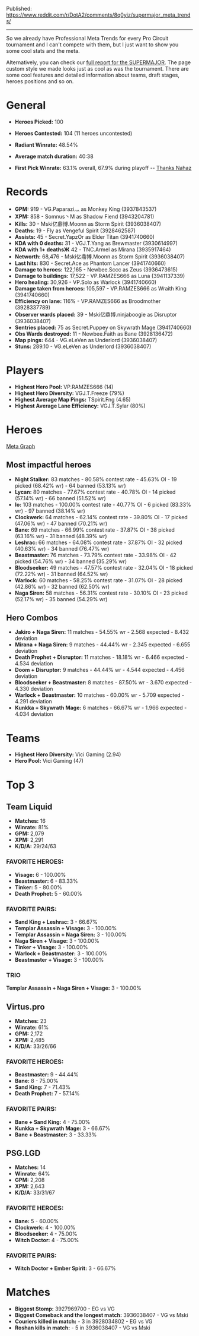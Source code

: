 Published: https://www.reddit.com/r/DotA2/comments/8q0yiz/supermajor_meta_trends/

---

So we already have Professional Meta Trends for every Pro Circuit tournament and I can't compete with them, but I just want to show you some cool stats and the meta.

Alternatively, you can check our [full report for the SUPERMAJOR](https://spectralalliance.ru/reports/?league=china_dota2_super_major_lan). The page custom style we made looks just as cool as was the tournament. There are some cool features and detailed information about teams, draft stages, heroes positions and so on.

# General

* **Heroes Picked:** 100
* **Heroes Contested:** 104 (11 heroes uncontested)
* **Radiant Winrate:** 48.54%
* **Average match duration:** 40:38

* **First Pick Winrate:** 63.1% overall, 67.9% during playoff -- [Thanks Nahaz](https://twitter.com/NahazDota/status/1005789881224736769)

# Records

* **GPM:** 919 - VG.Paparazi灬 as Monkey King (3937843537)
* **XPM:** 858 - Somnus丶M as Shadow Fiend (3943204781)
* **Kills:** 30 - Mski亿鼎博.Moonn as Storm Spirit (3936038407)
* **Deaths:** 19 - Fly as Vengeful Spirit (3928462587)
* **Assists:** 45 - Secret.YapzOr as Elder Titan (3941740660)
* **KDA with 0 deaths:** 31 - VGJ.T.Yang as Brewmaster (3930614997)
* **KDA with 1+ deathsЖ** 42 - TNC.Armel as Mirana (3935917464)
* **Networth:** 68,476 - Mski亿鼎博.Moonn as Storm Spirit (3936038407)
* **Last hits:** 830 - Secret.Ace as Phantom Lancer (3941740660)
* **Damage to heroes:** 122,165 - Newbee.Sccc as Zeus (3936473615)
* **Damage to buildings:** 17,522 - VP.RAMZES666 as Luna (3941137339)
* **Hero healing:** 30,926 - VP.Solo as Warlock (3941740660)
* **Damage taken from heroes:** 105,597 - VP.RAMZES666 as Wraith King (3941740660)
* **Efficiency on lane:** 116% - VP.RAMZES666 as Broodmother (3928337789)
* **Observer wards placed:** 39 - Mski亿鼎博.ninjaboogie as Disruptor (3936038407)
* **Sentries placed:** 75 as Secret.Puppey on Skywrath Mage (3941740660)
* **Obs Wards destroyed:** 11 - Newbee.Faith as Bane (3928136472)
* **Map pings:** 644 - VG.eLeVen as Underlord (3936038407)
* **Stuns:** 289.10 - VG.eLeVen as Underlord (3936038407)

# Players

* **Highest Hero Pool:** VP.RAMZES666 (14)
* **Highest Hero Diversity:** VGJ.T.Freeze (79%)
* **Highest Average Map Pings:** TSpirit.Fng (4.65)
* **Highest Average Lane Efficiency:** VGJ.T.Sylar (80%)

# Heroes

[Meta Graph](https://spectralalliance.ru/reports/?league=china_dota2_super_major_lan&mod=heroes-hero_combo_graph)

## Most impactful heroes
* **Night Stalker:** 83 matches - 80.58% contest rate - 45.63% OI - 19 picked (68.42% wr) - 64 banned (53.13% wr)
* **Lycan:** 80 matches - 77.67% contest rate - 40.78% OI - 14 picked (57.14% wr) - 66 banned (51.52% wr)
* **Io:** 103 matches - 100.00% contest rate - 40.77% OI - 6 picked (83.33% wr) - 97 banned (38.14% wr)
* **Clockwerk:** 64 matches - 62.14% contest rate - 39.80% OI - 17 picked (47.06% wr) - 47 banned (70.21% wr)
* **Bane:** 69 matches - 66.99% contest rate - 37.87% OI - 38 picked (63.16% wr) - 31 banned (48.39% wr)
* **Leshrac:** 66 matches - 64.08% contest rate - 37.87% OI - 32 picked (40.63% wr) - 34 banned (76.47% wr)
* **Beastmaster:** 76 matches - 73.79% contest rate - 33.98% OI - 42 picked (54.76% wr) - 34 banned (35.29% wr)
* **Bloodseeker:** 49 matches - 47.57% contest rate - 32.04% OI - 18 picked (72.22% wr) - 31 banned (64.52% wr)
* **Warlock:** 60 matches - 58.25% contest rate - 31.07% OI - 28 picked (42.86% wr) - 32 banned (62.50% wr)
* **Naga Siren:** 58 matches - 56.31% contest rate - 30.10% OI - 23 picked (52.17% wr) - 35 banned (54.29% wr)

## Hero Combos

* **Jakiro + Naga Siren:** 11 matches - 54.55% wr - 2.568 expected - 8.432 deviation
* **Mirana + Naga Siren:** 9 matches - 44.44% wr - 2.345 expected - 6.655 deviation
* **Death Prophet + Disruptor:** 11 matches - 18.18% wr - 6.466 expected - 4.534 deviation
* **Doom + Disruptor:** 9 matches - 44.44% wr - 4.544 expected - 4.456 deviation
* **Bloodseeker + Beastmaster:** 8 matches - 87.50% wr - 3.670 expected - 4.330 deviation
* **Warlock + Beastmaster:** 10 matches - 60.00% wr - 5.709 expected - 4.291 deviation
* **Kunkka + Skywrath Mage:** 6 matches - 66.67% wr - 1.966 expected - 4.034 deviation

# Teams

* **Highest Hero Diversity:** Vici Gaming (2.94)
* **Hero Pool:** Vici Gaming (47)

# Top 3

## Team Liquid

* **Matches:** 16
* **Winrate:** 81%
* **GPM:** 2,079
* **XPM:** 2,291
* **K/D/A:** 29/24/63

### FAVORITE HEROES:
* **Visage:** 6 - 100.00%
* **Beastmaster:** 6 - 83.33%
* **Tinker:** 5 - 80.00%
* **Death Prophet:** 5 - 60.00%

### FAVORITE PAIRS:
* **Sand King + Leshrac:** 3 - 66.67%
* **Templar Assassin + Visage:** 3 - 100.00%
* **Templar Assassin + Naga Siren:** 3 - 100.00%
* **Naga Siren + Visage:** 3 - 100.00%
* **Tinker + Visage:** 3 - 100.00%
* **Warlock + Beastmaster:** 3 - 100.00%
* **Beastmaster + Visage:** 3 - 100.00%

### TRIO
**Templar Assassin + Naga Siren + Visage:** 3 - 100.00%

## Virtus.pro 

* **Matches:** 23
* **Winrate:** 61%
* **GPM:** 2,172
* **XPM:** 2,485
* **K/D/A:** 33/26/66

### FAVORITE HEROES:
* **Beastmaster:** 9 - 44.44%
* **Bane:** 8 - 75.00%
* **Sand King:** 7 - 71.43%
* **Death Prophet:** 7 - 57.14%

### FAVORITE PAIRS:
* **Bane + Sand King:** 4 - 75.00%
* **Kunkka + Skywrath Mage:** 3 - 66.67%
* **Bane + Beastmaster:** 3 - 33.33%

## PSG.LGD

* **Matches:** 14
* **Winrate:** 64%
* **GPM:** 2,208
* **XPM:** 2,643
* **K/D/A:** 33/31/67

### FAVORITE HEROES:
* **Bane:** 5 - 60.00%
* **Clockwerk:** 4 - 100.00%
* **Bloodseeker:** 4 - 75.00%
* **Witch Doctor:** 4 - 75.00%

### FAVORITE PAIRS:
* **Witch Doctor + Ember Spirit:** 3 - 66.67%

# Matches

* **Biggest Stomp:** 3927969700 - EG vs VG
* **Biggest Comeback and the longest match:** 3936038407 - VG vs Mski
* **Couriers killed in match:** - 3 in 3928034802 - EG vs VG
* **Roshan kills in match:** - 5 in 3936038407 - VG vs Mski
